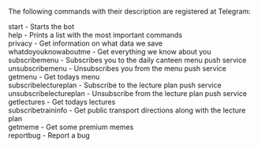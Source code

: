 The following commands with their description are registered at Telegram:

start - Starts the bot<br>
help - Prints a list with the most important commands<br>
privacy - Get information on what data we save<br>
whatdoyouknowaboutme - Get everything we know about you<br>
subscribemenu - Subscribes you to the daily canteen menu push service<br>
unsubscribemenu - Unsubscribes you from the menu push service<br>
getmenu - Get todays menu<br>
subscribelectureplan - Subscribe to the lecture plan push service<br>
unsubscribelectureplan - Unsubscribe from the lecture plan push service<br>
getlectures - Get todays lectures<br>
subscribetraininfo - Get public transport directions along with the lecture plan<br>
getmeme - Get some premium memes<br>
reportbug - Report a bug
